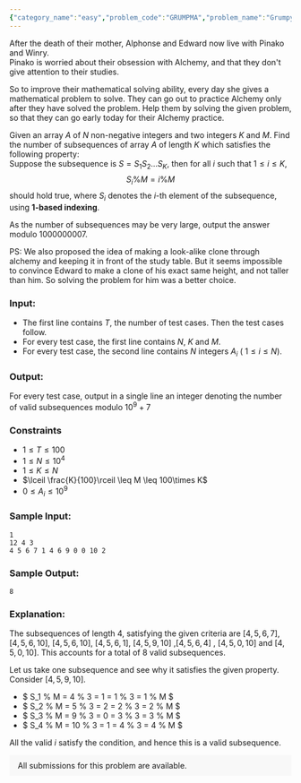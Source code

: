 ```yaml
---
{"category_name":"easy","problem_code":"GRUMPMA","problem_name":"Grumpy Granny","problemComponents":{"constraints":"","constraintsState":false,"subtasks":"","subtasksState":false,"inputFormat":"","inputFormatState":false,"outputFormat":"","outputFormatState":false,"sampleTestCases":{}},"video_editorial_url":"","languages_supported":{"0":"CPP14","1":"C","2":"JAVA","3":"PYTH 3.6","4":"PYTH","5":"PYP3","6":"CS2","7":"ADA","8":"PYPY","9":"TEXT","10":"PAS fpc","11":"NODEJS","12":"RUBY","13":"PHP","14":"GO","15":"HASK","16":"TCL","17":"PERL","18":"SCALA","19":"LUA","20":"kotlin","21":"BASH","22":"JS","23":"LISP sbcl","24":"rust","25":"PAS gpc","26":"BF","27":"CLOJ","28":"R","29":"D","30":"CAML","31":"FORT","32":"ASM","33":"swift","34":"FS","35":"WSPC","36":"LISP clisp","37":"SQL","38":"SCM guile","39":"PERL6","40":"ERL","41":"CLPS","42":"ICK","43":"NICE","44":"PRLG","45":"ICON","46":"COB","47":"SCM chicken","48":"PIKE","49":"SCM qobi","50":"ST","51":"NEM"},"max_timelimit":1,"source_sizelimit":50000,"problem_author":"sachin_yadav","problem_tester":null,"date_added":"19-10-2019","tags":{"0":"dcod2019","1":"dynamic","2":"easy","3":"sachin_yadav","4":"sachin_yadav","5":"subsequence"},"problem_difficulty_level":"Easy","best_tag":"Dynamic Programming","editorial_url":"https://discuss.codechef.com/problems/GRUMPMA","time":{"view_start_date":1572633000,"submit_start_date":1572633000,"visible_start_date":1572633000,"end_date":1735669800},"is_direct_submittable":false,"problemDiscussURL":"https://discuss.codechef.com/search?q=GRUMPMA","is_proctored":false,"visitedContests":{},"layout":"problem"}
---
```

After the death of their mother, Alphonse and Edward now live with Pinako and Winry.     
Pinako is worried about their obsession with Alchemy, and that they don't give attention to their studies.
   
So to improve their mathematical solving ability, every day she gives a mathematical problem to solve. They can go out to practice Alchemy only after they have solved the problem.
Help them by solving the given problem, so that they can go early today for their Alchemy practice.    
      
Given an array $A$ of $N$ non-negative integers and two integers $K$ and $M$. Find the number of subsequences of array $A$ of length $K$ which satisfies the following property:  
Suppose the subsequence is $S = S_1S_2 \ldots S_K$, then for all $i$ such that $1 \leq i \leq K$,    
 $$ S_i \% M = i \% M $$ 
should hold true, where $S_i$ denotes the $i$-th element of the subsequence, using **1-based indexing**.

As the number of subsequences may be very large, output the answer modulo $1000000007$.     
       
PS: We also proposed the idea of making a look-alike clone through alchemy and keeping it in front of the study table. But it seems impossible to convince Edward to make a clone of his exact same height, and not taller than him. So solving the problem for him was a better choice.   
  

### Input:
- The first line contains $T$, the number of test cases. Then the test cases follow. 
- For every test case, the first line contains $N$, $K$ and $M$.
- For every test case, the second line contains $N$ integers $A_{i}$ ( $1 \leq i \leq N$).


### Output:
For every test case, output in a single line an integer denoting the number of valid subsequences modulo $10^9+7$


### Constraints 
- $1 \leq T \leq 100$  
- $1 \leq N \leq 10^{4}$  
- $1 \leq K \leq N$  
- $\lceil \frac{K}{100}\rceil \leq M \leq  100\times K$    
- $0 \leq A_{i} \leq 10^{9}$    


### Sample Input:
```
1
12 4 3
4 5 6 7 1 4 6 9 0 0 10 2
```

### Sample Output:
```
8
```


### Explanation:  
The subsequences of length $4$, satisfying the given criteria are $[4, 5, 6, 7]$, $[4, 5, 6, 10]$, $[4, 5, 6, 10]$, $[4, 5, 6, 1]$, $[4, 5, 9, 10]$ ,$[4, 5, 6, 4]$ , $[4, 5, 0, 10]$ and $[4, 5, 0, 10]$. This accounts for a total of $8$ valid subsequences.

Let us take one subsequence and see why it satisfies the given property. Consider $[4, 5, 9, 10]$. 
- $ S_1 \% M = 4 \% 3 = 1 = 1 \% 3 = 1 \% M $
- $ S_2 \% M = 5 \% 3 = 2 = 2 \% 3 = 2 \% M $
- $ S_3 \% M = 9 \% 3 = 0 = 3 \% 3 = 3 \% M $
- $ S_4 \% M = 10 \% 3 = 1 = 4 \% 3 = 4 \% M $

All the valid $i$ satisfy the condition, and hence this is a valid subsequence.
<aside style='background: #f8f8f8;padding: 10px 15px;'><div>All submissions for this problem are available.</div></aside>